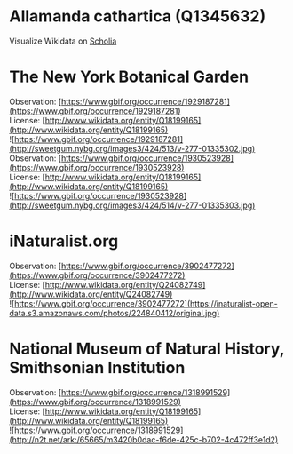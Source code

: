 
Allamanda cathartica (Q1345632)
===============================
  
Visualize Wikidata on [Scholia](https://scholia.toolforge.org/taxon/Q1345632)
# The New York Botanical Garden
  
Observation: [https://www.gbif.org/occurrence/1929187281](https://www.gbif.org/occurrence/1929187281)  
License: [http://www.wikidata.org/entity/Q18199165](http://www.wikidata.org/entity/Q18199165)  
![https://www.gbif.org/occurrence/1929187281](http://sweetgum.nybg.org/images3/424/513/v-277-01335302.jpg)  
Observation: [https://www.gbif.org/occurrence/1930523928](https://www.gbif.org/occurrence/1930523928)  
License: [http://www.wikidata.org/entity/Q18199165](http://www.wikidata.org/entity/Q18199165)  
![https://www.gbif.org/occurrence/1930523928](http://sweetgum.nybg.org/images3/424/514/v-277-01335303.jpg)
# iNaturalist.org
  
Observation: [https://www.gbif.org/occurrence/3902477272](https://www.gbif.org/occurrence/3902477272)  
License: [http://www.wikidata.org/entity/Q24082749](http://www.wikidata.org/entity/Q24082749)  
![https://www.gbif.org/occurrence/3902477272](https://inaturalist-open-data.s3.amazonaws.com/photos/224840412/original.jpg)
# National Museum of Natural History, Smithsonian Institution
  
Observation: [https://www.gbif.org/occurrence/1318991529](https://www.gbif.org/occurrence/1318991529)  
License: [http://www.wikidata.org/entity/Q18199165](http://www.wikidata.org/entity/Q18199165)  
![https://www.gbif.org/occurrence/1318991529](http://n2t.net/ark:/65665/m3420b0dac-f6de-425c-b702-4c472ff3e1d2)